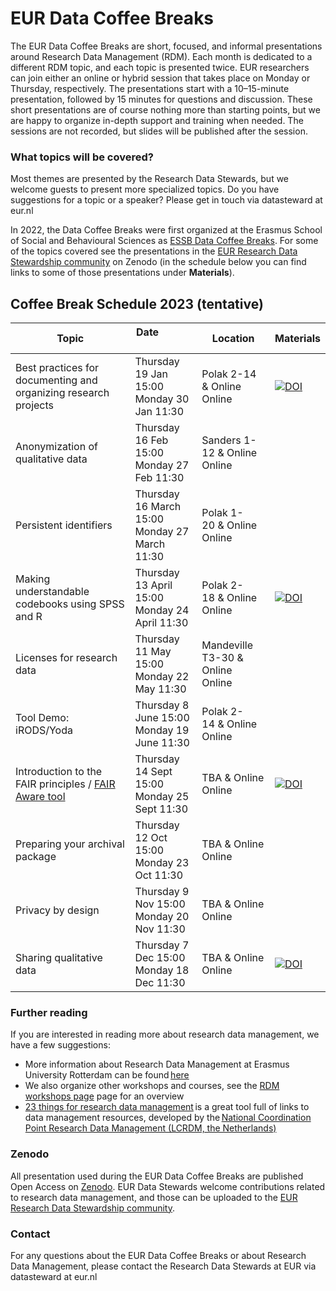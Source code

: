 # EUR Data Coffee Breaks

The EUR Data Coffee Breaks are short, focused, and informal presentations around Research Data Management (RDM). Each month is dedicated to a different RDM topic, and each topic is presented twice. EUR researchers can join either an online or hybrid session that takes place on Monday or Thursday, respectively. The presentations start with a 10–15-minute presentation, followed by 15 minutes for questions and discussion. These short presentations are of course nothing more than starting points, but we are happy to organize in-depth support and training when needed. The sessions are not recorded, but slides will be published after the session.  
 
### What topics will be covered?

Most themes are presented by the Research Data Stewards, but we welcome guests to present more specialized topics. Do you have suggestions for a topic or a speaker? Please get in touch via datasteward at eur.nl  

In 2022, the Data Coffee Breaks were first organized at the Erasmus School of Social and Behavioural Sciences as [ESSB Data Coffee Breaks](https://my.eur.nl/en/essb-employee/research-support/research-data-management). For some of the topics covered see the presentations in the [EUR Research Data Stewardship community](https://zenodo.org/communities/eur_research_data_stewardship/) on Zenodo (in the schedule below you can find links to some of those presentations under **Materials**).  

## Coffee Break Schedule 2023 (tentative)

| Topic | Date &nbsp; &nbsp; &nbsp; &nbsp; &nbsp; &nbsp; &nbsp; &nbsp; &nbsp; &nbsp; &nbsp; &nbsp; &nbsp; &nbsp; &nbsp; | Location | Materials |
| --- | --- | --- | --- |
| Best practices for documenting and organizing research projects | Thursday 19 Jan 15:00 <br /> Monday 30 Jan 11:30 | Polak 2-14 & Online <br /> Online | [![DOI](https://zenodo.org/badge/DOI/10.5281/zenodo.7414188.svg)](https://doi.org/10.5281/zenodo.7414188) |
| Anonymization of qualitative data                               | Thursday 16 Feb 15:00 <br /> Monday 27 Feb 11:30 | Sanders 1-12 & Online <br /> Online |                        |
| Persistent identifiers                                          | Thursday 16 March 15:00 <br /> Monday 27 March 11:30 | Polak 1-20 & Online <br /> Online |                       |
| Making understandable codebooks using SPSS and R                | Thursday 13 April 15:00 <br /> Monday 24 April 11:30 | Polak 2-18 & Online <br /> Online | [![DOI](https://zenodo.org/badge/DOI/10.5281/zenodo.7414917.svg)](https://doi.org/10.5281/zenodo.7414917) |
| Licenses for research data                                      | Thursday 11 May 15:00 <br /> Monday 22 May 11:30 | Mandeville T3-30 & Online <br /> Online |                     |
| Tool Demo: iRODS/Yoda                                           | Thursday 8 June 15:00 <br /> Monday 19 June 11:30 | Polak 2-14 & Online <br /> Online |                        |
| Introduction to the FAIR principles / [FAIR Aware tool](https://fair-aware.eur.nl/) | Thursday 14 Sept 15:00 <br /> Monday 25 Sept 11:30 | TBA & Online <br /> Online | [![DOI](https://zenodo.org/badge/DOI/10.5281/zenodo.7414945.svg)](https://doi.org/10.5281/zenodo.7414945) |
| Preparing your archival package                                 | Thursday 12 Oct 15:00 <br /> Monday 23 Oct 11:30 | TBA & Online <br /> Online |                      |
| Privacy by design                                               | Thursday 9 Nov 15:00 <br /> Monday 20 Nov 11:30 | TBA & Online <br /> Online |                    |
| Sharing qualitative data                                        | Thursday 7 Dec 15:00 <br /> Monday 18 Dec 11:30 | TBA & Online <br /> Online | [![DOI](https://zenodo.org/badge/DOI/10.5281/zenodo.7415003.svg)](https://doi.org/10.5281/zenodo.7415003)  |

### Further reading

If you are interested in reading more about research data management, we have a few suggestions:  
- More information about Research Data Management at Erasmus University Rotterdam can be found [here](https://www.eur.nl/en/research/research-services/research-data-management)  
- We also organize other workshops and courses, see the [RDM workshops page](https://www.eur.nl/en/research/research-services/research-data-management/rdm-workshops) page for an overview  
- [23 things for research data management](https://23things.sites.uu.nl/) is a great tool full of links to data management resources, developed by the [National Coordination Point Research Data Management (LCRDM, the Netherlands)](https://www.lcrdm.nl/)

### Zenodo  
All presentation used during the EUR Data Coffee Breaks are published Open Access on [Zenodo](https://zenodo.org/communities/eur_research_data_stewardship/). EUR Data Stewards welcome contributions related to research data management, and those can be uploaded to the [EUR Research Data Stewardship community](https://zenodo.org/communities/eur_research_data_stewardship/).  

### Contact 
For any questions about the EUR Data Coffee Breaks or about Research Data Management, please contact the Research Data Stewards at EUR via datasteward at eur.nl
